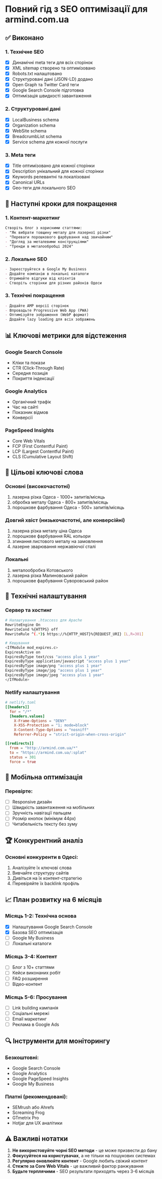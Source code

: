 # Повний гід з SEO оптимізації для armind.com.ua

## ✅ Виконано

### 1. Технічне SEO
- [x] Динамічні meta теги для всіх сторінок
- [x] XML sitemap створено та оптимізовано
- [x] Robots.txt налаштовано
- [x] Структуровані дані (JSON-LD) додано
- [x] Open Graph та Twitter Card теги
- [x] Google Search Console підготовка
- [x] Оптимізація швидкості завантаження

### 2. Структуровані дані
- [x] LocalBusiness schema
- [x] Organization schema
- [x] WebSite schema
- [x] BreadcrumbList schema
- [x] Service schema для кожної послуги

### 3. Meta теги
- [x] Title оптимізовано для кожної сторінки
- [x] Description унікальний для кожної сторінки
- [x] Keywords релевантні та локалізовані
- [x] Canonical URLs
- [x] Geo-теги для локального SEO

## 🔄 Наступні кроки для покращення

### 1. Контент-маркетинг
```markdown
Створіть блог з корисними статтями:
- "Як вибрати товщину металу для лазерної різки"
- "Переваги порошкового фарбування над звичайним"
- "Догляд за металевими конструкціями"
- "Тренди в металообробці 2024"
```

### 2. Локальне SEO
```markdown
- Зареєструйтеся в Google My Business
- Додайте компанію в локальні каталоги
- Отримайте відгуки від клієнтів
- Створіть сторінки для різних районів Одеси
```

### 3. Технічні покращення
```markdown
- Додайте AMP версії сторінок
- Впровадьте Progressive Web App (PWA)
- Оптимізуйте зображення (WebP формат)
- Додайте lazy loading для всіх зображень
```

## 📊 Ключові метрики для відстеження

### Google Search Console
- Кліки та покази
- CTR (Click-Through Rate)
- Середня позиція
- Покриття індексації

### Google Analytics
- Органічний трафік
- Час на сайті
- Показник відмов
- Конверсії

### PageSpeed Insights
- Core Web Vitals
- FCP (First Contentful Paint)
- LCP (Largest Contentful Paint)
- CLS (Cumulative Layout Shift)

## 🎯 Цільові ключові слова

### Основні (високочастотні)
1. лазерна різка Одеса - 1000+ запитів/місяць
2. обробка металу Одеса - 800+ запитів/місяць
3. порошкове фарбування Одеса - 500+ запитів/місяць

### Довгий хвіст (низькочастотні, але конверсійні)
1. лазерна різка металу ціна Одеса
2. порошкове фарбування RAL кольори
3. згинання листового металу на замовлення
4. лазерне зварювання нержавіючої сталі

### Локальні
1. металообробка Котовського
2. лазерна різка Малиновський район
3. порошкове фарбування Суворовський район

## 🔧 Технічні налаштування

### Сервер та хостинг
```bash
# Налаштування .htaccess для Apache
RewriteEngine On
RewriteCond %{HTTPS} off
RewriteRule ^(.*)$ https://%{HTTP_HOST}%{REQUEST_URI} [L,R=301]

# Кешування
<IfModule mod_expires.c>
ExpiresActive on
ExpiresByType text/css "access plus 1 year"
ExpiresByType application/javascript "access plus 1 year"
ExpiresByType image/png "access plus 1 year"
ExpiresByType image/jpg "access plus 1 year"
ExpiresByType image/jpeg "access plus 1 year"
</IfModule>
```

### Netlify налаштування
```toml
# netlify.toml
[[headers]]
  for = "/*"
  [headers.values]
    X-Frame-Options = "DENY"
    X-XSS-Protection = "1; mode=block"
    X-Content-Type-Options = "nosniff"
    Referrer-Policy = "strict-origin-when-cross-origin"

[[redirects]]
  from = "http://armind.com.ua/*"
  to = "https://armind.com.ua/:splat"
  status = 301
  force = true
```

## 📱 Мобільна оптимізація

### Перевірте:
- [ ] Responsive дизайн
- [ ] Швидкість завантаження на мобільних
- [ ] Зручність навігації пальцем
- [ ] Розмір кнопок (мінімум 44px)
- [ ] Читабельність тексту без зуму

## 🏆 Конкурентний аналіз

### Основні конкуренти в Одесі:
1. Аналізуйте їх ключові слова
2. Вивчайте структуру сайтів
3. Дивіться на їх контент-стратегію
4. Перевіряйте їх backlink профіль

## 📈 План розвитку на 6 місяців

### Місяць 1-2: Технічна основа
- [x] Налаштування Google Search Console
- [x] Базова SEO оптимізація
- [ ] Google My Business
- [ ] Локальні каталоги

### Місяць 3-4: Контент
- [ ] Блог з 10+ статтями
- [ ] Кейси виконаних робіт
- [ ] FAQ розширення
- [ ] Відео-контент

### Місяць 5-6: Просування
- [ ] Link building кампанія
- [ ] Соціальні мережі
- [ ] Email маркетинг
- [ ] Реклама в Google Ads

## 🔍 Інструменти для моніторингу

### Безкоштовні:
- Google Search Console
- Google Analytics
- Google PageSpeed Insights
- Google My Business

### Платні (рекомендовані):
- SEMrush або Ahrefs
- Screaming Frog
- GTmetrix Pro
- Hotjar для UX аналітики

## ⚠️ Важливі нотатки

1. **Не використовуйте чорні SEO методи** - це може призвести до бану
2. **Фокусуйтеся на користувачах**, а не тільки на пошукових системах
3. **Регулярно оновлюйте контент** - Google любить свіжий контент
4. **Стежте за Core Web Vitals** - це важливий фактор ранжування
5. **Будьте терплячими** - SEO результати приходять через 3-6 місяців
